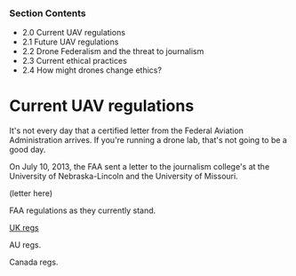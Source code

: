### Section Contents

* 2.0 Current UAV regulations
* 2.1 Future UAV regulations
* 2.2 Drone Federalism and the threat to journalism
* 2.3 Current ethical practices
* 2.4 How might drones change ethics?


Current UAV regulations
===

It's not every day that a certified letter from the Federal Aviation Administration arrives. If you're running a drone lab, that's not going to be a good day.

On July 10, 2013, the FAA sent a letter to the journalism college's at the University of Nebraska-Lincoln and the University of Missouri.

(letter here)


FAA regulations as they currently stand.

[UK regs](http://www.caa.co.uk/default.aspx?catid=1995)

AU regs.

Canada regs. 

